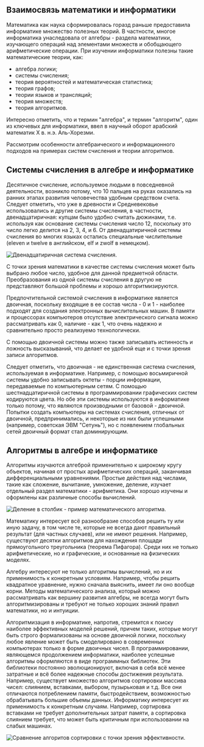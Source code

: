## Взаимосвязь математики и информатики

Математика как наука сформировалась горазд раньше предоставила информатике множество полезных теорий. В частности, многое информатика унаследовала от алгебры - раздела математики, изучающего операций над элементами множеств и обобщающего арифметические операции. При изучении информатики полезны такие математические теории, как:

* алгебра логики;
* системы счисления;
* теория вероятностей и математическая статистика;
* теория графов;
* теории языков и трансляций;
* теория множеств;
* теория алгоритмов.

Интересно отметить, что и термин "алгебра", и термин "алгоритм", один из ключевых для информатики, ввел в научный оборот арабский математик X в. н.э. Аль-Хорезми.

Рассмотрим особенности алгебраического и информационного подходов на примерах систем счисления и теории алгоритмов.

## Системы счисления в алгебре и информатике

Десятичное счисление, используемое людьми в повседневной деятельности,  возникло потому, что 10 пальцев на руках оказались на ранних этапах развития человечества удобным средством счета. Следует отметить, что уже в древности и Средневековье использовались и другие системы счисления, в частности, двенадцатиричная: купцам было удобно считать дюжинами, т.е. используя как основание системы счисления число 12, поскольку это число легко делится на 2, 3, 4, и 6. От двенадцатиричной системы счисления во многих языках остались специальные числительные (eleven и twelve в английском, elf и zwolf в немецком). 

![Двенадцатиричная система счисления.](https://a24.biz/assets/files/handbook/images/3b/88/3b88974e03f232793cc09fad2e6cc928)

С точки зрения математики в качестве системы счисления может быть выбрано любое число, удобное для данной предметной области. Преобразования из одной системы счисления в другую не представляют большой проблемы и хорошо алгоритмизируются.

Предпочтительной системой счисления в информатике является двоичная, поскольку входящие в ее состав числа - 0 и 1 - наиболее подходят для создания электронных вычислительных машин. В памяти и процессорах компьютеров отсутствие электрического сигнала можно рассматривать как 0, наличие - как 1, что очень надежно и сравнительно просто реализуемо технологически.

С помощью двоичной системы можно также записывать истинность и ложность высказываний, что делает ее удобной еще и с точки зрения записи алгоритмов.

Следует отметить, что двоичная - не единственная система счисления, используемая в информатике. Например, с помощью восьмиричной системы удобно записывать октеты - порции информации, передаваемые по компьютерным сетям. С помощью шестнадцатиричной системы в программировании графических систем кодируются цвета. Но обе эти системы используются в информатике только потому, что являются производными от базовой - двоичной. Попытки создать компьютеры на системах счисления, отличных от двоичной, предпринимались, и некоторые из них были успешными (например, советская ЭВМ "Сетунь"), но с появлением глобальных сетей двоичный формат стал доминирующим.

## Алгоритмы в алгебре и информатике

Алгоритмы изучаются алгеброй применительно к широкому кругу объектов, начиная от простых арифметических операций, заканчивая дифференциальными уравнениями. Простые действия над числами, такие как сложение, вычитание, умножение, деление, изучает отдельный раздел математики - арифметика. Они хорошо изучены и оформлены как  различные способы вычислений.

![Деление в столбик - пример математического алгоритма.](https://a24.biz/assets/files/handbook/images/c3/56/c3564a4065288c053ceb2e0dd74209d5)

Математику интересует всё разнообразие способов решить ту или иную задачу, в том числе те, которые не всегда дают правильный результат (для частных случаев), или не имеют решения. Например, существуют десятки алгоритмов для нахождения площади прямоугольного треугольника (теорема Пифагора). Среди них не только арифметические, но и графические, и основанные на физических моделях.

Алгебру интересуют не только алгоритмы вычислений, но и их применимость к конкретным условиям. Например, чтобы решить квадратное уравнение, нужно сначала выяснить, имеет ли оно вообще корни. Методы математического анализа, который можно рассматривать как вершину развития алгебры,  не всегда могут быть алгоритмизированы и требуют не только хороших знаний правил математики, но и интуиции.

Алгоритмизация в информатике, напротив, стремится к поиску наиболее эффективных моделей решений, причем таких, которые могут быть строго формализованы на основе двоичной логики, поскольку любое явление может быть смоделировано в современных компьютерах только в форме двоичных чисел. В программировании, являющемся продолжением информатики, наиболее успешные алгоритмы оформляются в виде программных библиотек. Эти библиотеки постоянно эволюционируют, включая в себя всё менее затратные и всё более надежные способы достижения результата.  Например, существует множество алгоритмов сортировки массива чисел: слиянием, вставками, выбором, пузырьковая и т.д. Все они отличаются потреблением памяти, быстродействием, возможностью обрабатывать большие объемы данных. Информатику интересует их применимость к конкретным случаям. Например, сортировка вставками не требует дополнительных затрат памяти, а сортировка слиянием требует, что может быть критичным при использовании на слабых машинах.

![Сравнение алгоритов сортировки с точки зрения эффективности.](https://a24.biz/assets/files/handbook/images/59/59/5959a40fc2d5bd653839f70788945a03)
